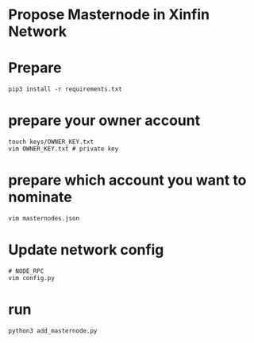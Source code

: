 # Propose Masternode in Xinfin Network

# Prepare
```
pip3 install -r requirements.txt
```

# prepare your owner account
```
touch keys/OWNER_KEY.txt
vim OWNER_KEY.txt # private key
```

# prepare which account you want to nominate
```
vim masternodes.json
```

# Update network config
```
# NODE_RPC
vim config.py
```

# run
```
python3 add_masternode.py
```
